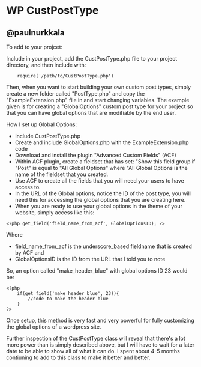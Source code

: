 # WP CustPostType
## @paulnurkkala 

To add to your projcet: 

Include in your project, add the CustPostType.php file to your project directory, and then include with: 

```
	require('/path/to/CustPostType.php')
```
Then, when you want to start building your own custom post types, simply create a new folder called "PostType.php" and copy the "ExampleExtension.php" file in and start changing variables. The example given is for creating a "GlobalOptions" custom post type for your project so that you can have global options that are modifiable by the end user. 

How I set up Global Options: 
* Include CustPostType.php
* Create and include GlobalOptions.php with the ExampleExtension.php code 
* Download and install the plugin "Advanced Custom Fields" (ACF)
* Within ACF plugin, create a fieldset that has set: "Show this field group if "Post" is equal to "All Global Options" where "All Global Options is the name of the fieldset that you created. 
* Use ACF to create all the fields that you will need your users to have access to. 
* In the URL of the Global options, notice the ID of the post type, you will need this for accessing the global options that you are creating here. 
* When you are ready to use your global options in the theme of your website, simply access like this:

```
<?php get_field('field_name_from_acf', GlobalOptionsID); ?>
```

Where 
* field_name_from_acf is the underscore_based fieldname that is created by ACF and
* GlobalOptionsID is the ID from the URL that I told you to note


So, an option called "make_header_blue" with global options ID 23 would be: 
```
<?php 
	if(get_field('make_header_blue', 23)){
    	//code to make the header blue
    }
?>
```

Once setup, this method is very fast and very powerful for fully customizing the global options of a wordpress site.

Further inspection of the CustPostType class will reveal that there's a lot more power than is simply described above, but I will have to wait for a later date to be able to show all of what it can do. I spent about 4-5 months contiuning to add to this class to make it better and better.